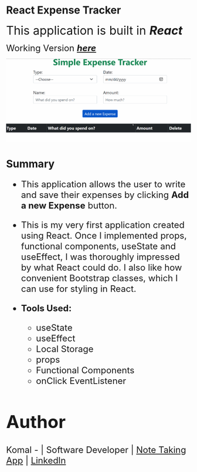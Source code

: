 # **React Expense Tracker**

<font size = 6> This application is built in ***React***</font>

<font size=5> Working Version ***[here](Demo_Note_Taking_App.gif)***</font>

<img src = "Demo_React_Expense_Tracker.gif">

# **Summary**
<font size=5>

* This application allows the user to write and save their expenses by clicking  **Add a new Expense** button. 
* This is my very first application created using React. Once I implemented props, functional components, useState and useEffect, I was thoroughly impressed by what React could do. I also like how convenient Bootstrap classes, which I can use for styling in React.

* **Tools Used:** 
  * useState
  * useEffect 
  * Local Storage
  * props
  * Functional Components
  * onClick EventListener

# Author
<font size=5>Komal - | Software Developer | [Note Taking App](https://komalgill0310.github.io/Note-taking-Application/) | [LinkedIn](https://www.linkedin.com/in/komalpreet-kaur-3b6924177/)
